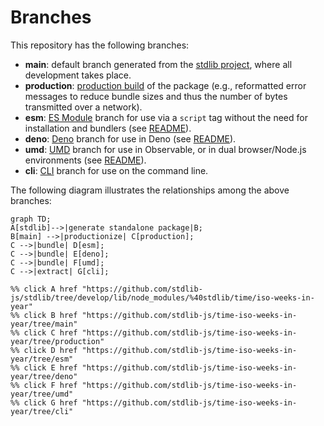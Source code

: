 <!--

@license Apache-2.0

Copyright (c) 2023 The Stdlib Authors.

Licensed under the Apache License, Version 2.0 (the "License");
you may not use this file except in compliance with the License.
You may obtain a copy of the License at

    http://www.apache.org/licenses/LICENSE-2.0

Unless required by applicable law or agreed to in writing, software
distributed under the License is distributed on an "AS IS" BASIS,
WITHOUT WARRANTIES OR CONDITIONS OF ANY KIND, either express or implied.
See the License for the specific language governing permissions and
limitations under the License.

-->

# Branches

This repository has the following branches:

-   **main**: default branch generated from the [stdlib project][stdlib-url], where all development takes place.
-   **production**: [production build][production-url] of the package (e.g., reformatted error messages to reduce bundle sizes and thus the number of bytes transmitted over a network).
-   **esm**: [ES Module][esm-url] branch for use via a `script` tag without the need for installation and bundlers (see [README][esm-readme]).
-   **deno**: [Deno][deno-url] branch for use in Deno (see [README][deno-readme]).
-   **umd**: [UMD][umd-url] branch for use in Observable, or in dual browser/Node.js environments (see [README][umd-readme]).
-   **cli**: [CLI][cli-url] branch for use on the command line.

The following diagram illustrates the relationships among the above branches:

```mermaid
graph TD;
A[stdlib]-->|generate standalone package|B;
B[main] -->|productionize| C[production];
C -->|bundle| D[esm];
C -->|bundle| E[deno];
C -->|bundle| F[umd];
C -->|extract| G[cli];

%% click A href "https://github.com/stdlib-js/stdlib/tree/develop/lib/node_modules/%40stdlib/time/iso-weeks-in-year"
%% click B href "https://github.com/stdlib-js/time-iso-weeks-in-year/tree/main"
%% click C href "https://github.com/stdlib-js/time-iso-weeks-in-year/tree/production"
%% click D href "https://github.com/stdlib-js/time-iso-weeks-in-year/tree/esm"
%% click E href "https://github.com/stdlib-js/time-iso-weeks-in-year/tree/deno"
%% click F href "https://github.com/stdlib-js/time-iso-weeks-in-year/tree/umd"
%% click G href "https://github.com/stdlib-js/time-iso-weeks-in-year/tree/cli"
```

[stdlib-url]: https://github.com/stdlib-js/stdlib/tree/develop/lib/node_modules/%40stdlib/time/iso-weeks-in-year
[production-url]: https://github.com/stdlib-js/time-iso-weeks-in-year/tree/production
[deno-url]: https://github.com/stdlib-js/time-iso-weeks-in-year/tree/deno
[deno-readme]: https://github.com/stdlib-js/time-iso-weeks-in-year/blob/deno/README.md
[umd-url]: https://github.com/stdlib-js/time-iso-weeks-in-year/tree/umd
[umd-readme]: https://github.com/stdlib-js/time-iso-weeks-in-year/blob/umd/README.md
[esm-url]: https://github.com/stdlib-js/time-iso-weeks-in-year/tree/esm
[esm-readme]: https://github.com/stdlib-js/time-iso-weeks-in-year/blob/esm/README.md
[cli-url]: https://github.com/stdlib-js/time-iso-weeks-in-year/tree/cli